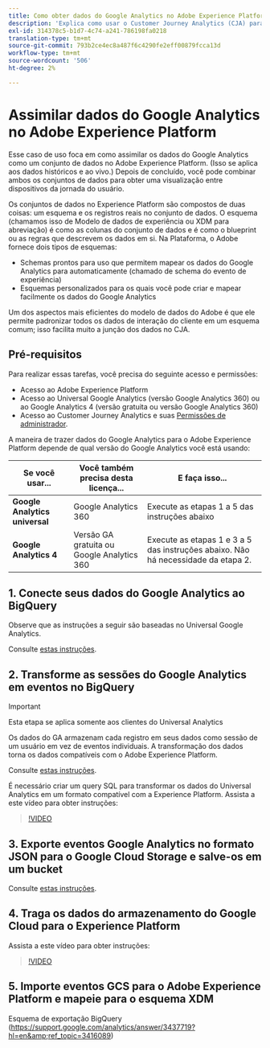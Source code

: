```yaml
---
title: Como obter dados do Google Analytics no Adobe Experience Platform para análise no Customer Journey Analytics (CJA)
description: 'Explica como usar o Customer Journey Analytics (CJA) para assimilar seus dados de Google Analytics e firebase no Adobe Experience Platform. '
exl-id: 314378c5-b1d7-4c74-a241-786198fa0218
translation-type: tm+mt
source-git-commit: 793b2ce4ec8a487f6c4290fe2eff00879fcca13d
workflow-type: tm+mt
source-wordcount: '506'
ht-degree: 2%

---
```



# Assimilar dados do Google Analytics no Adobe Experience Platform

Esse caso de uso foca em como assimilar os dados do Google Analytics como um conjunto de dados no Adobe Experience Platform. (Isso se aplica aos dados históricos e ao vivo.) Depois de concluído, você pode combinar ambos os conjuntos de dados para obter uma visualização entre dispositivos da jornada do usuário.

Os conjuntos de dados no Experience Platform são compostos de duas coisas: um esquema e os registros reais no conjunto de dados. O esquema (chamamos isso de Modelo de dados de experiência ou XDM para abreviação) é como as colunas do conjunto de dados e é como o blueprint ou as regras que descrevem os dados em si. Na Plataforma, o Adobe fornece dois tipos de esquemas:

* Schemas prontos para uso que permitem mapear os dados do Google Analytics para automaticamente (chamado de schema do evento de experiência)
* Esquemas personalizados para os quais você pode criar e mapear facilmente os dados do Google Analytics

Um dos aspectos mais eficientes do modelo de dados do Adobe é que ele permite padronizar todos os dados de interação do cliente em um esquema comum; isso facilita muito a junção dos dados no CJA.

## Pré-requisitos

Para realizar essas tarefas, você precisa do seguinte acesso e permissões:

* Acesso ao Adobe Experience Platform
* Acesso ao Universal Google Analytics (versão Google Analytics 360) ou ao Google Analytics 4 (versão gratuita ou versão Google Analytics 360)
* Acesso ao Customer Journey Analytics e suas [Permissões de administrador](https://experienceleague.adobe.com/docs/analytics-platform/using/cja-overview/cja-overview.html?lang=pt-BR#admin-access-permissions).

A maneira de trazer dados do Google Analytics para o Adobe Experience Platform depende de qual versão do Google Analytics você está usando:

| Se você usar... | Você também precisa desta licença... | E faça isso... |
| --- | --- | --- |
| **Google Analytics universal** | Google Analytics 360 | Execute as etapas 1 a 5 das instruções abaixo |
| **Google Analytics 4** | Versão GA gratuita ou Google Analytics 360 | Execute as etapas 1 e 3 a 5 das instruções abaixo. Não há necessidade da etapa 2. |

## 1. Conecte seus dados do Google Analytics ao BigQuery

Observe que as instruções a seguir são baseadas no Universal Google Analytics.

Consulte [estas instruções](https://support.google.com/analytics/answer/3416092?hl=en).

## 2. Transforme as sessões do Google Analytics em eventos no BigQuery

>[!IMPORTANT]
>
>Esta etapa se aplica somente aos clientes do Universal Analytics

Os dados do GA armazenam cada registro em seus dados como sessão de um usuário em vez de eventos individuais. A transformação dos dados torna os dados compatíveis com o Adobe Experience Platform.

Consulte [estas instruções](https://support.google.com/analytics/answer/3437618?hl=en).

É necessário criar um query SQL para transformar os dados do Universal Analytics em um formato compatível com a Experience Platform. Assista a este vídeo para obter instruções:

>[!VIDEO](https://video.tv.adobe.com/v/332634)

## 3. Exporte eventos Google Analytics no formato JSON para o Google Cloud Storage e salve-os em um bucket

Consulte [estas instruções](https://support.google.com/analytics/answer/3437719?hl=en&amp;ref_topic=3416089).

## 4. Traga os dados do armazenamento do Google Cloud para o Experience Platform

Assista a este vídeo para obter instruções:

>[!VIDEO](https://video.tv.adobe.com/v/332641)

## 5. Importe eventos GCS para o Adobe Experience Platform e mapeie para o esquema XDM

Esquema de exportação BigQuery (https://support.google.com/analytics/answer/3437719?hl=en&amp;ref_topic=3416089)
